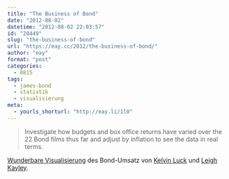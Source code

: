 ```yaml
---
title: "The Business of Bond"
date: "2012-08-02"
datetime: "2012-08-02 22:03:57"
id: "20449"
slug: "the-business-of-bond"
url: "https://eay.cc/2012/the-business-of-bond/"
author: "eay"
format: "post"
categories:
  - 0815
tags:
  - james-bond
  - statistik
  - visualisierung
meta:
  - yourls_shorturl: "http://eay.li/1l0"
---
```


> Investigate how budgets and box office returns have varied over the 22 Bond films thus far and adjust by inflation to see the data in real terms.

[Wunderbare Visualisierung](http://007.lucklaboratories.com/) des Bond-Umsatz von [Kelvin Luck](http://twitter.com/vitch) und [Leigh Kayley](http://www.hoppermagic.com/).
